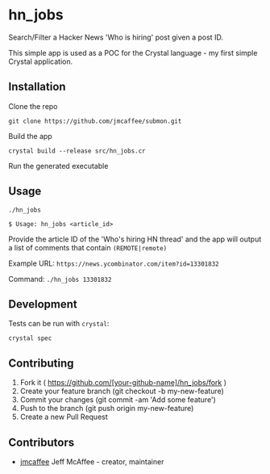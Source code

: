 # hn_jobs

Search/Filter a Hacker News 'Who is hiring' post given a post ID.

This simple app is used as a POC for the Crystal language - my first simple
Crystal application.

## Installation

Clone the repo

    git clone https://github.com/jmcaffee/submon.git

Build the app

    crystal build --release src/hn_jobs.cr

Run the generated executable

## Usage

    ./hn_jobs

    $ Usage: hn_jobs <article_id>

Provide the article ID of the 'Who's hiring HN thread' and the app will output
a list of comments that contain `(REMOTE|remote)`

Example URL: `https://news.ycombinator.com/item?id=13301832`

Command: `./hn_jobs 13301832`


## Development

Tests can be run with `crystal`:

    crystal spec

## Contributing

1. Fork it ( https://github.com/[your-github-name]/hn_jobs/fork )
2. Create your feature branch (git checkout -b my-new-feature)
3. Commit your changes (git commit -am 'Add some feature')
4. Push to the branch (git push origin my-new-feature)
5. Create a new Pull Request

## Contributors

- [jmcaffee](https://github.com/jmcaffee) Jeff McAffee - creator, maintainer
